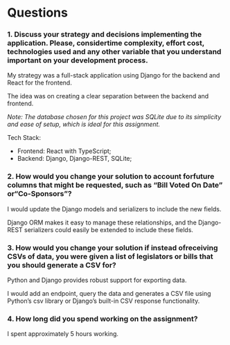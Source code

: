 # Questions


### 1. Discuss your strategy and decisions implementing the application. Please, considertime complexity, effort cost, technologies used and any other variable that you understand important on your development process.

My strategy was a full-stack application using Django for the backend and React for the frontend.

The idea was on creating a clear separation between the backend and frontend.

*Note: The database chosen for this project was SQLite due to its simplicity and ease of setup, which is ideal for this assignment.*

Tech Stack:
- Frontend: React with TypeScript;
- Backend: Django, Django-REST, SQLite;



### 2. How would you change your solution to account forfuture columns that might be requested, such as “Bill Voted On Date” or“Co-Sponsors”?

I would update the Django models and serializers to include the new fields.

Django ORM makes it easy to manage these relationships, and the Django-REST serializers could easily be extended to include these fields.



### 3. How would you change your solution if instead ofreceiving CSVs of data, you were given a list of legislators or bills that you should generate a CSV for?

Python and Django provides robust support for exporting data.

I would add an endpoint, query the data and generates a CSV file using Python’s csv library or Django’s built-in CSV response functionality.

### 4. How long did you spend working on the assignment?

I spent approximately 5 hours working.